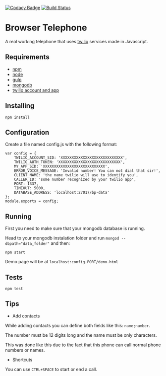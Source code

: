 [![Codacy Badge](https://api.codacy.com/project/badge/Grade/4511df6b57e54761bdbbfee823198094)](https://www.codacy.com/app/tiagobertolo/browser-telephone?utm_source=github.com&amp;utm_medium=referral&amp;utm_content=bertolo1988/browser-telephone&amp;utm_campaign=Badge_Grade)
[![Build Status](https://travis-ci.org/bertolo1988/browser-telephone.svg?branch=master)](https://travis-ci.org/bertolo1988/browser-telephone)

# Browser Telephone

A real working telephone that uses [twilio](https://www.twilio.com/) services made in Javascript.

## Requirements

 - [npm](http://npmjs.org/)
 - [node](http://nodejs.org/)
 - [gulp](http://gulpjs.com/)
 - [mongodb](https://www.mongodb.com/)
 - [twilio account and app](https://www.twilio.com/)

## Installing

`npm install`

## Configuration

Create a file named config.js with the following format:

	var config = {
    	TWILIO_ACCOUNT_SID: 'XXXXXXXXXXXXXXXXXXXXXXXXXXXX',
    	TWILIO_AUTH_TOKEN: 'XXXXXXXXXXXXXXXXXXXXXXXXXXXX',
    	MY_APP_SID: 'XXXXXXXXXXXXXXXXXXXXXXXXXXXX',
    	ERROR_VOICE_MESSAGE: 'Invalid number! You can not dial that sir!',
        CLIENT_NAME: 'the name twilio will use to identify you',
        CALLER_ID: 'some number recognized by your twilio app',
    	PORT: 1337,
    	TIMEOUT: 5000,
        DATABASE_ADDRESS: 'localhost:27017/bp-data'
	};
	module.exports = config;

## Running

First you need to make sure that your mongodb database is running.

Head to your mongodb instalation folder and run `mongod --dbpath="data_folder"` and then:

`npm start`

Demo page will be at `localhost:config.PORT/demo.html`

## Tests

`npm test`

## Tips

* Add contacts

While adding contacts you can define both fields like this: `name;number`.

The number must be 12 digits long and the name must be only characters.

This was done like this due to the fact that this phone can call normal phone numbers or names.

* Shortcuts

You can use `CTRL+SPACE` to start or end a call.







